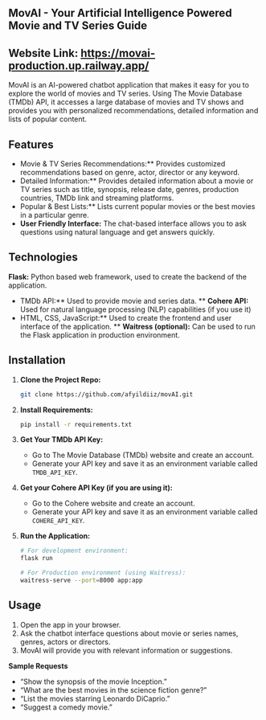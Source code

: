 ## **MovAI - Your Artificial Intelligence Powered Movie and TV Series Guide**

## Website Link: https://movai-production.up.railway.app/

MovAI is an AI-powered chatbot application that makes it easy for you to explore the world of movies and TV series. Using The Movie Database (TMDb) API, it accesses a large database of movies and TV shows and provides you with personalized recommendations, detailed information and lists of popular content.

## **Features**

* Movie & TV Series Recommendations:** Provides customized recommendations based on genre, actor, director or any keyword.
* Detailed Information:** Provides detailed information about a movie or TV series such as title, synopsis, release date, genres, production countries, TMDb link and streaming platforms.
* Popular & Best Lists:** Lists current popular movies or the best movies in a particular genre.
* **User Friendly Interface:** The chat-based interface allows you to ask questions using natural language and get answers quickly.

## **Technologies**

**Flask:** Python based web framework, used to create the backend of the application.
* TMDb API:** Used to provide movie and series data.
** **Cohere API:** Used for natural language processing (NLP) capabilities (if you use it)
* HTML, CSS, JavaScript:** Used to create the frontend and user interface of the application.
** **Waitress (optional):** Can be used to run the Flask application in production environment.

## **Installation**

1. **Clone the Project Repo:**
   ```bash
   git clone https://github.com/afyildiiz/movAI.git
   ```

2. **Install Requirements:**
   ```bash
   pip install -r requirements.txt
   ```

3. **Get Your TMDb API Key:**
   * Go to The Movie Database (TMDb) website and create an account.
   * Generate your API key and save it as an environment variable called `TMDB_API_KEY`.

4. **Get your Cohere API Key (if you are using it):**
   * Go to the Cohere website and create an account.
   * Generate your API key and save it as an environment variable called `COHERE_API_KEY`.

5. **Run the Application:**
   ```bash
   # For development environment:
   flask run

   # For Production environment (using Waitress):
   waitress-serve --port=8000 app:app
   ```

## **Usage**

1. Open the app in your browser.
2. Ask the chatbot interface questions about movie or series names, genres, actors or directors.
3. MovAI will provide you with relevant information or suggestions.

**Sample Requests**

* “Show the synopsis of the movie Inception.”
* “What are the best movies in the science fiction genre?”
* “List the movies starring Leonardo DiCaprio.”
* “Suggest a comedy movie.”